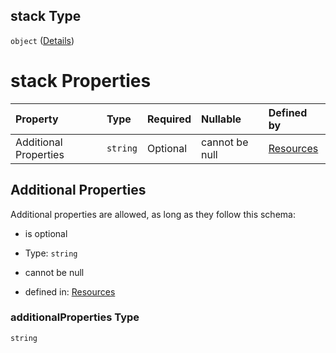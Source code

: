 ## stack Type

`object` ([Details](resources-resources-properties-resources-properties-secrets-properties-stack.md))

# stack Properties

| Property              | Type     | Required | Nullable       | Defined by                                                                                                                                                                                                             |
| :-------------------- | :------- | :------- | :------------- | :--------------------------------------------------------------------------------------------------------------------------------------------------------------------------------------------------------------------- |
| Additional Properties | `string` | Optional | cannot be null | [Resources](resources-resources-properties-resources-properties-secrets-properties-stack-additionalproperties.md "undefined#/resources/properties/Resources/properties/secrets/properties/stack/additionalProperties") |

## Additional Properties

Additional properties are allowed, as long as they follow this schema:



*   is optional

*   Type: `string`

*   cannot be null

*   defined in: [Resources](resources-resources-properties-resources-properties-secrets-properties-stack-additionalproperties.md "undefined#/resources/properties/Resources/properties/secrets/properties/stack/additionalProperties")

### additionalProperties Type

`string`
